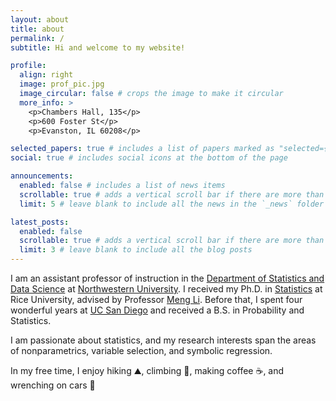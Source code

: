 ```yaml
---
layout: about
title: about
permalink: /
subtitle: Hi and welcome to my website!

profile:
  align: right
  image: prof_pic.jpg
  image_circular: false # crops the image to make it circular
  more_info: >
    <p>Chambers Hall, 135</p>
    <p>600 Foster St</p>
    <p>Evanston, IL 60208</p>

selected_papers: true # includes a list of papers marked as "selected={true}"
social: true # includes social icons at the bottom of the page

announcements:
  enabled: false # includes a list of news items
  scrollable: true # adds a vertical scroll bar if there are more than 3 news items
  limit: 5 # leave blank to include all the news in the `_news` folder

latest_posts:
  enabled: false
  scrollable: true # adds a vertical scroll bar if there are more than 3 new posts items
  limit: 3 # leave blank to include all the blog posts
---
```


I am an assistant professor of instruction in the [Department of Statistics and Data Science](https://statistics.northwestern.edu/) at [Northwestern University](https://www.northwestern.edu/). I received my Ph.D. in [Statistics](https://statistics.rice.edu/) at Rice University, advised by Professor [Meng Li](https://meng.rice.edu/). Before that, I spent four wonderful years at [UC San Diego](https://ucsd.edu/) and received a B.S. in Probability and Statistics.

I am passionate about statistics, and my research interests span the areas of nonparametrics, variable selection, and symbolic regression.

In my free time, I enjoy hiking :mountain:, climbing :climbing:, making coffee :coffee:, and wrenching on cars :wrench:
